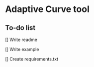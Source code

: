 # Adaptive Curve tool

## To-do list

[] Write readme

[] Write example

[] Create requirements.txt
